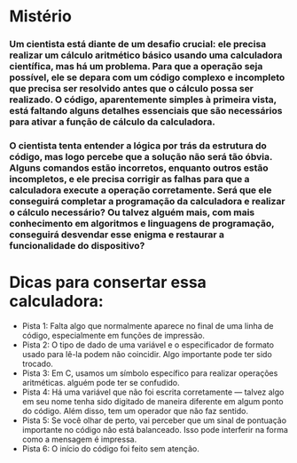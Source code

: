 # Mistério

### Um cientista está diante de um desafio crucial: ele precisa realizar um cálculo aritmético básico usando uma calculadora científica, mas há um problema. Para que a operação seja possível, ele se depara com um código complexo e incompleto que precisa ser resolvido antes que o cálculo possa ser realizado. O código, aparentemente simples à primeira vista, está faltando alguns detalhes essenciais que são necessários para ativar a função de cálculo da calculadora.

### O cientista tenta entender a lógica por trás da estrutura do código, mas logo percebe que a solução não será tão óbvia. Alguns comandos estão incorretos, enquanto outros estão incompletos, e ele precisa corrigir as falhas para que a calculadora execute a operação corretamente. Será que ele conseguirá completar a programação da calculadora e realizar o cálculo necessário? Ou talvez alguém mais, com mais conhecimento em algoritmos e linguagens de programação, conseguirá desvendar esse enigma e restaurar a funcionalidade do dispositivo?

# Dicas para consertar essa calculadora:
- Pista 1: Falta algo que normalmente aparece no final de uma linha de código, especialmente em funções de impressão.
- Pista 2: O tipo de dado de uma variável e o especificador de formato usado para lê-la podem não coincidir. Algo importante pode ter sido trocado.
- Pista 3: Em C, usamos um símbolo específico para realizar operações aritméticas. alguém pode ter se confudido.
- Pista 4: Há uma variável que não foi escrita corretamente — talvez algo em seu nome tenha sido digitado de maneira diferente em algum ponto do código. Além disso, tem um operador que não faz sentido.
- Pista 5: Se você olhar de perto, vai perceber que um sinal de pontuação importante no código não está balanceado. Isso pode interferir na forma como a mensagem é impressa.
- Pista 6: O início do código foi feito sem atenção.
